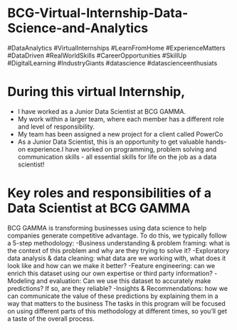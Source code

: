 # BCG-Virtual-Internship-Data-Science-and-Analytics
#DataAnalytics #VirtualInternships #LearnFromHome #ExperienceMatters #DataDriven #RealWorldSkills #CareerOpportunities #SkillUp #DigitalLearning #IndustryGiants #datascience #datascienceenthusiats 

# During this virtual Internship,

- I have worked as a Junior Data Scientist at BCG GAMMA.
- My work within a larger team, where each member has a different role and level of responsibility.
- My team has been assigned a new project for a client called PowerCo
- As a Junior Data Scientist, this is an opportunity to get valuable hands-on experience.I have worked on programming, problem solving and communication skills - all essential skills for life on the job as a data scientist!

# Key roles and responsibilities of a Data Scientist at BCG GAMMA
BCG GAMMA is transforming businesses using data science to help companies generate competitive advantage. To do this, we typically follow a 5-step methodology:
-Business understanding & problem framing: what is the context of this problem and why are they trying to solve it?
-Exploratory data analysis & data cleaning: what data are we working with, what does it look like and how can we make it better?
-Feature engineering: can we enrich this dataset using our own expertise or third party information?
-Modeling and evaluation: Can we use this dataset to accurately make predictions? If so, are they reliable?
-Insights & Recommendations: how we can communicate the value of these predictions by explaining them in a way that matters to the business
The tasks in this program will be focused on using different parts of this methodology at different times, so you’ll get a taste of the overall process.
